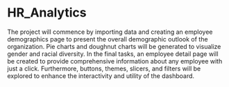 # HR_Analytics

The project will commence by importing data and creating an employee demographics page to present the overall demographic outlook of the organization. Pie charts and doughnut charts will be generated to visualize gender and racial diversity. In the final tasks, an employee detail page will be created to provide comprehensive information about any employee with just a click. Furthermore, buttons, themes, slicers, and filters will be explored to enhance the interactivity and utility of the dashboard. 
